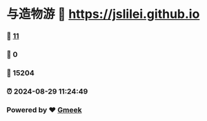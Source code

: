 # 与造物游 :link: https://jslilei.github.io 
### :page_facing_up: [11](https://jslilei.github.io/tag.html) 
### :speech_balloon: 0 
### :hibiscus: 15204 
### :alarm_clock: 2024-08-29 11:24:49 
### Powered by :heart: [Gmeek](https://github.com/Meekdai/Gmeek)
